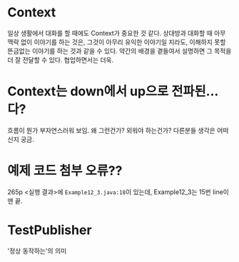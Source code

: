 # Context
일상 생활에서 대화를 할 때에도 Context가 중요한 것 같다. 상대방과 대화할 때 아무 맥락 없이 이야기를 하는 것은, 그것이 아무리 유익한 이야기일 지라도, 이해하지 못할 뜬금없는 이야기를 하는 것과 같을 수 있다. 약간의 배경을 곁들여서 설명하면 그 목적을 더 잘 전달할 수 있다. 협업하면서는 더욱.

# Context는 down에서 up으로 전파된...다?
흐름이 뭔가 부자연스러워 보임. 왜 그런건가? 외워야 하는건가? 다른분들 생각은 어떠신지 궁금. 

# 예제 코드 첨부 오류??
 265p <실행 결과>에 `Example12_3.java:18`이 있는데, Example12_3는 15번 line이 맨 끝. 

# TestPublisher
'정상 동작하는'의 의미
